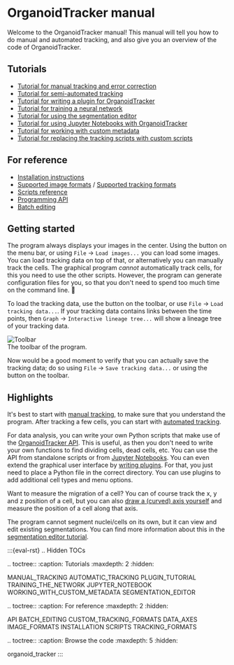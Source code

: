 # OrganoidTracker manual

Welcome to the OrganoidTracker manual! This manual will tell you how to do manual and automated tracking, and also give you an overview of the code of OrganoidTracker.

Tutorials
---------
* [Tutorial for manual tracking and error correction](MANUAL_TRACKING.md)
* [Tutorial for semi-automated tracking](AUTOMATIC_TRACKING.md)
* [Tutorial for writing a plugin for OrganoidTracker](PLUGIN_TUTORIAL.md)
* [Tutorial for training a neural network](TRAINING_THE_NETWORK.md)
* [Tutorial for using the segmentation editor](SEGMENTATION_EDITOR.md)
* [Tutorial for using Jupyter Notebooks with OrganoidTracker](JUPYTER_NOTEBOOK.md)
* [Tutorial for working with custom metadata](WORKING_WITH_CUSTOM_METADATA.md)
* [Tutorial for replacing the tracking scripts with custom scripts](CUSTOM_TRACKING_SCRIPTS.md)


For reference
-------------
* [Installation instructions](INSTALLATION.md)
* [Supported image formats](IMAGE_FORMATS.md) / [Supported tracking formats](TRACKING_FORMATS.md)
* [Scripts reference](SCRIPTS.md)
* [Programming API](API.md)
* [Batch editing](BATCH_EDITING.md)

Getting started
---------------
The program always displays your images in the center. Using the button on the menu bar, or using `File` -> `Load images...` you can load some images. You can load tracking data on top of that, or alternatively you can manually track the cells. The graphical program *cannot* automatically track cells, for this you need to use the other scripts. However, the program can generate configuration files for you, so that you don't need to spend too much time on the command line. 🙂

To load the tracking data, use the button on the toolbar, or use `File` -> `Load tracking data...`. If your tracking data contains links between the time points, then `Graph` -> `Interactive lineage tree...` will show a lineage tree of your tracking data.

![Toolbar](images/toolbar.png)  
The toolbar of the program.

Now would be a good moment to verify that you can actually save the tracking data; do so using `File` -> `Save tracking data...` or using the button on the toolbar. 

Highlights
----------

It's best to start with [manual tracking](MANUAL_TRACKING.md), to make sure that you understand the program. After tracking a few cells, you can start with [automated tracking](AUTOMATIC_TRACKING.md).

For data analysis, you can write your own Python scripts that make use of the [OrganoidTracker API](API.md). This is useful, as then you don't need to write your own functions to find dividing cells, dead cells, etc. You can use the API from standalone scripts or from [Jupyter Notebooks](JUPYTER_NOTEBOOK.md). You can even extend the graphical user interface by [writing plugins](PLUGIN_TUTORIAL.md). For that, you just need to place a Python file in the correct directory. You can use plugins to add additional cell types and menu options.

Want to measure the migration of a cell? You can of course track the x, y and z position of a cell, but you can also [draw a (curved) axis yourself](DATA_AXES.md) and measure the position of a cell along that axis.

The program cannot segment nuclei/cells on its own, but it can view and edit existing segmentations. You can find more information about this in the [segmentation editor tutorial](SEGMENTATION_EDITOR.md).


:::{eval-rst}
.. Hidden TOCs

.. toctree::
   :caption: Tutorials
   :maxdepth: 2
   :hidden:

   MANUAL_TRACKING
   AUTOMATIC_TRACKING
   PLUGIN_TUTORIAL
   TRAINING_THE_NETWORK
   JUPYTER_NOTEBOOK
   WORKING_WITH_CUSTOM_METADATA
   SEGMENTATION_EDITOR

.. toctree::
   :caption: For reference
   :maxdepth: 2
   :hidden:

   API
   BATCH_EDITING
   CUSTOM_TRACKING_FORMATS
   DATA_AXES
   IMAGE_FORMATS
   INSTALLATION
   SCRIPTS
   TRACKING_FORMATS

.. toctree::
   :caption: Browse the code
   :maxdepth: 5
   :hidden:

   organoid_tracker
:::
